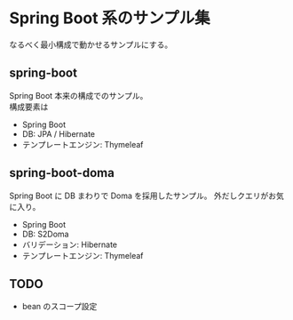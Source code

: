 # Spring Boot 系のサンプル集

なるべく最小構成で動かせるサンプルにする。

## spring-boot

Spring Boot 本来の構成でのサンプル。  
構成要素は  

 * Spring Boot
 * DB: JPA / Hibernate
 * テンプレートエンジン: Thymeleaf

## spring-boot-doma

Spring Boot に DB まわりで Doma を採用したサンプル。
外だしクエリがお気に入り。

 * Spring Boot
 * DB: S2Doma
 * バリデーション: Hibernate
 * テンプレートエンジン: Thymeleaf

## TODO

 * bean のスコープ設定

